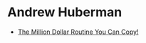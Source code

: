 # Andrew Huberman

- [The Million Dollar Routine You Can Copy!](https://www.youtube.com/watch?v=Ag27Lf7-ZBc)